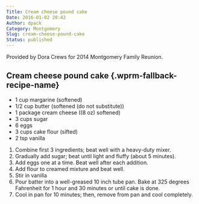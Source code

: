```yaml
---
Title: Cream cheese pound cake
Date: 2016-01-02 20:42
Author: dpack
Category: Montgomery
Slug: cream-cheese-pound-cake
Status: published
---
```


Provided by Dora Crews for 2014 Montgomery Family Reunion. <!--WPRM Recipe 168-->

<div class="wprm-fallback-recipe">

Cream cheese pound cake {.wprm-fallback-recipe-name}
-----------------------

<div class="wprm-fallback-recipe-ingredients">

-   1 cup margarine (softened)
-   1/2 cup butter (softened (do not substitute))
-   1 package cream cheese ((8 oz) softened)
-   3 cups sugar
-   6 eggs
-   3 cups cake flour (sifted)
-   2 tsp vanilla

</div>

<div class="wprm-fallback-recipe-instructions">

1.  Combine first 3 ingredients; beat well with a heavy-duty mixer.
2.  Gradually add sugar; beat until light and fluffy (about 5 minutes).
3.  Add eggs one at a time. Beat well after each addition.
4.  Add flour to creamed mixture and beat well.
5.  Stir in vanilla
6.  Pour batter into a well-greased 10 inch tube pan. Bake at 325 degrees Fahrenheit for 1 hour and 30 minutes or until cake is done.
7.  Cool in pan for 10 minutes; then, remove from pan and cool completely.

</div>

<div class="wprm-fallback-recipe-notes">

</div>

</div>

<!--End WPRM Recipe-->
